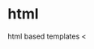 # html
html based templates
<<!DOCTYPE html>
<html>
<head>
	<meta charset="utf-8">
	<meta http-equiv="X-UA-Compatible" content="IE=edge">
	<title></title> 
	<link rel="stylesheet" href="">
	
  </head>

<body>
</body>	

</html>
